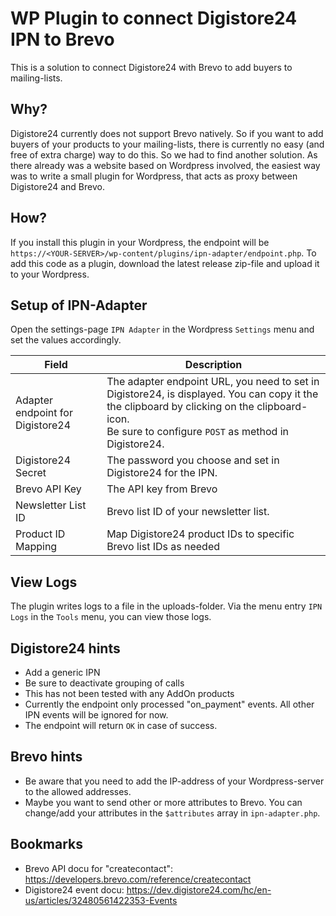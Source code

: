 # WP Plugin to connect Digistore24 IPN to Brevo
This is a solution to connect Digistore24 with Brevo to add buyers to mailing-lists.

## Why?
Digistore24 currently does not support Brevo natively. So if you want to add buyers of your products to your mailing-lists, there is currently no easy (and free of extra charge) way to do this. So we had to find another solution. As there already was a website based on Wordpress involved, the easiest way was to write a small plugin for Wordpress, that acts as proxy between Digistore24 and Brevo.

## How?
If you install this plugin in your Wordpress, the endpoint will be `https://<YOUR-SERVER>/wp-content/plugins/ipn-adapter/endpoint.php`.
To add this code as a plugin, download the latest release zip-file and upload it to your Wordpress.

## Setup of IPN-Adapter
Open the settings-page `IPN Adapter` in the Wordpress `Settings` menu and set the values accordingly.

| Field | Description |
|-----|-------------|
| Adapter endpoint for Digistore24 | The adapter endpoint URL, you need to set in Digistore24, is displayed. You can copy it the the clipboard by clicking on the clipboard-icon.<br>Be sure to configure `POST` as method in Digistore24. |
| Digistore24 Secret | The password you choose and set in Digistore24 for the IPN. |
| Brevo API Key | The API key from Brevo |
| Newsletter List ID | Brevo list ID of your newsletter list. |
| Product ID Mapping | Map Digistore24 product IDs to specific Brevo list IDs as needed |

## View Logs
The plugin writes logs to a file in the uploads-folder. Via the menu entry `IPN Logs` in the `Tools` menu, you can view those logs.

## Digistore24 hints
- Add a generic IPN 
- Be sure to deactivate grouping of calls
- This has not been tested with any AddOn products
- Currently the endpoint only processed "on_payment" events. All other IPN events will be ignored for now.
- The endpoint will return `OK` in case of success.

## Brevo hints
- Be aware that you need to add the IP-address of your Wordpress-server to the allowed addresses.
- Maybe you want to send other or more attributes to Brevo. You can change/add your attributes in the `$attributes` array in `ipn-adapter.php`.

## Bookmarks
- Brevo API docu for "createcontact": https://developers.brevo.com/reference/createcontact
- Digistore24 event docu: https://dev.digistore24.com/hc/en-us/articles/32480561422353-Events
